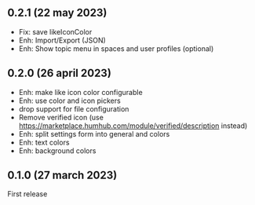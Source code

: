 ## 0.2.1 (22 may 2023)
- Fix: save likeIconColor
- Enh: Import/Export (JSON)
- Enh: Show topic menu in spaces and user profiles (optional)

## 0.2.0 (26 april 2023)
- Enh: make like icon color configurable
- Enh: use color and icon pickers
- drop support for file configuration
- Remove verified icon (use https://marketplace.humhub.com/module/verified/description instead)
- Enh: split settings form into general and colors
- Enh: text colors
- Enh: background colors

## 0.1.0 (27 march 2023)
First release
